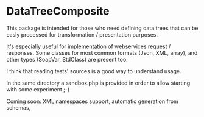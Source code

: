 # DataTreeComposite

This package is intended for those who need defining data trees that can be easly processed for transformation / presentation
purposes.

It's especially useful for implementation of webservices request / responses. Some classes for most common formats (Json, XML, array), and other types (SoapVar, StdClass) are
present too.

I think that reading tests' sources is a good way to understand usage.

In the same directory a sandbox.php is provided in order to allow starting with some experiment ;-)

Coming soon: XML namespaces support, automatic generation from schemas,



